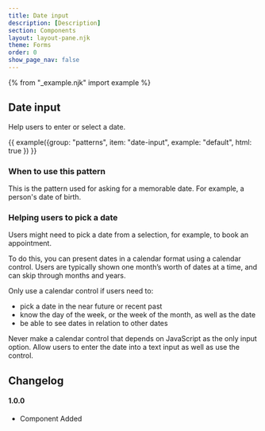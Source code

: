 ```yaml
---
title: Date input
description: [Description]
section: Components
layout: layout-pane.njk
theme: Forms
order: 0
show_page_nav: false
---
```


{% from "_example.njk" import example %}

## Date input

Help users to enter or select a date.

{{ example({group: "patterns", item: "date-input", example: "default", html: true }) }}

### When to use this pattern 

This is the pattern used for asking for a memorable date. For example, a person's date of birth. 

### Helping users to pick a date

Users might need to pick a date from a selection, for example, to book an appointment.

To do this, you can present dates in a calendar format using a calendar control. Users are typically shown one month’s worth of dates at a time, and can skip through months and years.

Only use a calendar control if users need to:

- pick a date in the near future or recent past
- know the day of the week, or the week of the month, as well as the date
- be able to see dates in relation to other dates

Never make a calendar control that depends on JavaScript as the only input option. Allow users to enter the date into a text input as well as use the control.

## Changelog

#### 1.0.0

- Component Added